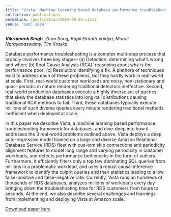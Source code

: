 ```yaml
---
title: "Vista: Machine learning based database performance troubleshooting framework in Amazon RDS"
collection: publications
permalink: /publication/2024-09-26-vista
venue: 'SoCC 2024'
---
```


_**Vikramank Singh**, Zhao Song, Kapil Eknath Vaidya, Murali Narayanaswamy, Tim Kraska_

Database performance troubleshooting is a complex multi-step process that broadly involves three key stages– (a) Detection: determining what’s wrong and when; (b) Root Cause Analysis (RCA): reasoning about why is the performance poor; (c) Resolution: identifying a fix. A plethora of techniques exist to address each of these problems, but they hardly work in real-world at scale. First, real-world customer workloads are noisy, non-stationary and quasi-periodic in nature rendering traditional detectors ineffective. Second, real-world production databases execute a highly diverse set of queries that skew the database statistics into long-tail distributions causing traditional RCA methods to fail. Third, these databases typically execute millions of such diverse queries every minute rendering traditional methods inefficient when deployed at scale.

In this paper we describe Vista, a machine learning based performance troubleshooting framework for databases, and dive-deep into how it addresses the 3 real-world problems outlined above. Vista deploys a deep auto-regressive model trained on a large and diverse Amazon Relational Database Service (RDS) fleet with cus-tom skip connections and periodicity alignment features to model long range and varying periodicity in customer workloads, and detects performance bottlenecks in the form of outliers. Furthermore, it efficiently filters only a top few dominating SQL queries from millions in a problematic workload, and uses a robust causal inference framework to identify the culprit queries and their statistics leading to a low false-positive and false-negative rate. Currently, Vista runs on hundreds of thousands of RDS databases, analyzes millions of workloads every day bringing down the troubleshooting time for RDS customers from hours to seconds. At the end, we also describe several challenges and learnings from implementing and deploying Vista at Amazon scale.

[Download paper here](https://www.amazon.science/publications/vista-machine-learning-based-database-performance-troubleshooting-framework-in-amazon-rds)
